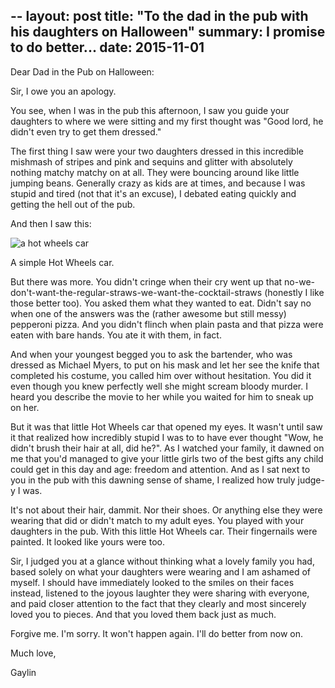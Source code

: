 --
layout: post
title: "To the dad in the pub with his daughters on Halloween"
summary: I promise to do better...
date: 2015-11-01
---

Dear Dad in the Pub on Halloween:

Sir, I owe you an apology.

You see, when I was in the pub this afternoon, I saw you guide your daughters to where we were sitting and my first thought was "Good lord, he didn't even try to get them dressed."

The first thing I saw were your two daughters dressed in this incredible mishmash of stripes and pink and sequins and glitter with absolutely nothing matchy matchy on at all. They were bouncing around like little jumping beans. Generally crazy as kids are at times, and because I was stupid and tired (not that it's an excuse), I debated eating quickly and getting the hell out of the pub.

And then I saw this:

<img src="/img/hot-wheels.png" alt="a hot wheels car">

A simple Hot Wheels car.

But there was more. You didn't cringe when their cry went up that no-we-don't-want-the-regular-straws-we-want-the-cocktail-straws (honestly I like those better too). You asked them what they wanted to eat. Didn't say no when one of the answers was the (rather awesome but still messy) pepperoni pizza. And you didn't flinch when plain pasta and that pizza were eaten with bare hands. You ate it with them, in fact.  

And when your youngest begged you to ask the bartender, who was dressed as Michael Myers, to put on his mask and let her see the knife that completed his costume, you called him over without hesitation. You did it even though you knew perfectly well she might scream bloody murder. I heard you describe the movie to her while you waited for him to sneak up on her.

But it was that little Hot Wheels car that opened my eyes. It wasn't until saw it that realized how incredibly stupid I was to to have ever thought "Wow, he didn't brush their hair at all, did he?". As I watched your family, it dawned on me that you'd managed to give your little girls two of the best gifts any child could get in this day and age: freedom and attention. And as I sat next to you in the pub with this dawning sense of shame, I realized how truly judge-y I was.

It's not about their hair, dammit. Nor their shoes. Or anything else they were wearing that did or didn't match to my adult eyes. You played with your daughters in the pub. With this little Hot Wheels car. Their fingernails were painted. It looked like yours were too.

Sir, I judged you at a glance without thinking what a lovely family you had, based solely on what your daughters were wearing and I am ashamed of myself. I should have immediately looked to the smiles on their faces instead, listened to the joyous laughter they were sharing with everyone, and paid closer attention to the fact that they clearly and most sincerely loved you to pieces. And that you loved them back just as much.

Forgive me. I'm sorry. It won't happen again. I'll do better from now on.

Much love,

Gaylin
